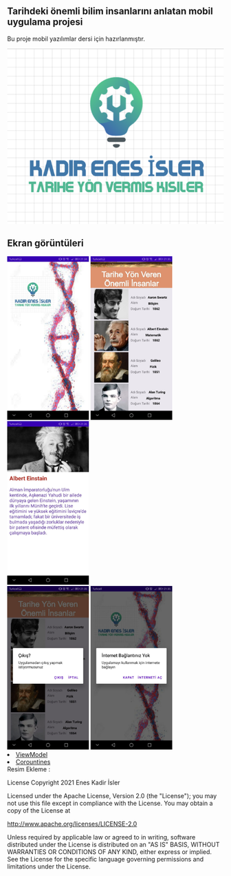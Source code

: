 
## Tarihdeki önemli bilim insanlarını anlatan mobil uygulama projesi ##

Bu proje mobil yazılımlar dersi için hazırlanmıştır.

<p align="center">
<img src="https://github.com/eneskadirisler/h5170062_Kadir_Enes_Isler_/blob/main/logo.PNG"/>
</p>

## Ekran görüntüleri ##
<div> 
<img src="https://github.com/eneskadirisler/h5170062_Kadir_Enes_Isler_/blob/main/ekranlar/splash_ekrani.jpg" height="380"/>
<img src="https://github.com/eneskadirisler/h5170062_Kadir_Enes_Isler_/blob/main/ekranlar/liste_ekrani.jpg" height="380"/>
<img src="https://github.com/eneskadirisler/h5170062_Kadir_Enes_Isler_/blob/main/ekranlar/detay_ekrani.jpg" height="380"/>
 </div>
<img src="https://github.com/eneskadirisler/h5170062_Kadir_Enes_Isler_/blob/main/ekranlar/cikis_dialog.jpg" height="380"/>
<img src="https://github.com/eneskadirisler/h5170062_Kadir_Enes_Isler_/blob/main/ekranlar/internet_dialog.jpg" height="380"/>




<li><a href="https://developer.android.com/topic/libraries/architecture/viewmodel ">ViewModel</a></li>
<li><a href="https://developer.android.com/topic/libraries/architecture/coroutines" >Corountines</a></li>
 Resim Ekleme :
 
 
 
 
 License
Copyright 2021 Enes Kadir İsler

Licensed under the Apache License, Version 2.0 (the "License");
you may not use this file except in compliance with the License.
You may obtain a copy of the License at

   http://www.apache.org/licenses/LICENSE-2.0

Unless required by applicable law or agreed to in writing, software
distributed under the License is distributed on an "AS IS" BASIS,
WITHOUT WARRANTIES OR CONDITIONS OF ANY KIND, either express or implied.
See the License for the specific language governing permissions and
limitations under the License.
